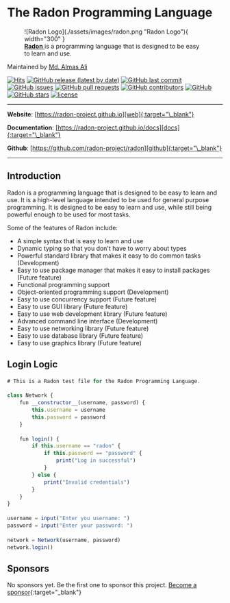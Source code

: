 # The Radon Programming Language

<figure markdown="span">
  ![Radon Logo](./assets/images/radon.png "Radon Logo"){ width="300" }
  <figcaption>
    <a href="https://radon-project.github.io/">
        <strong>Radon</strong>
    </a> is a programming language that is designed to be easy to learn and use.
  </figcaption>
</figure>

Maintained by [Md. Almas Ali][almas]

[![Hits](https://hits.sh/radon-project.github.io/radon.svg)](https://hits.sh/radon-project.github.io/radon/)
[![GitHub release (latest by date)](https://img.shields.io/github/v/release/radon-project/radon?style=flat-square)][github]
[![GitHub last commit](https://img.shields.io/github/last-commit/radon-project/radon?style=flat-square)][github]
[![GitHub issues](https://img.shields.io/github/issues/radon-project/radon?style=flat-square)][github]
[![GitHub pull requests](https://img.shields.io/github/issues-pr/radon-project/radon?style=flat-square)][github]
[![GitHub contributors](https://img.shields.io/github/contributors/radon-project/radon?style=flat-square)][github]
[![GitHub](https://img.shields.io/github/license/radon-project/radon?style=flat-square)][github]
[![GitHub stars](https://img.shields.io/github/stars/radon-project/radon?style=social)][github]
[![license](https://img.shields.io/github/license/radon-project/radon.svg)](https://github.com/radon-project/radon/blob/master/LICENSE)

---

**Website**: [https://radon-project.github.io][web]{:target="\_blank"}

**Documentation**: [https://radon-project.github.io/docs][docs]{:target="\_blank"}

**Github**: [https://github.com/radon-project/radon][github]{:target="\_blank"}

---

## Introduction

Radon is a programming language that is designed to be easy to learn and use.
It is a high-level language intended to be used for general purpose programming.
It is designed to be easy to learn and use,
while still being powerful enough to be used for most tasks.

Some of the features of Radon include:

- A simple syntax that is easy to learn and use
- Dynamic typing so that you don't have to worry about types
- Powerful standard library that makes it easy to do common tasks (Development)
- Easy to use package manager that makes it easy to install packages (Future feature)
- Functional programming support
- Object-oriented programming support (Development)
- Easy to use concurrency support (Future feature)
- Easy to use GUI library (Future feature)
- Easy to use web development library (Future feature)
- Advanced command line interface (Development)
- Easy to use networking library (Future feature)
- Easy to use database library (Future feature)
- Easy to use graphics library (Future feature)

## Login Logic

```js linenums="1" title="Login.rn"
# This is a Radon test file for the Radon Programming Language.

class Network {
    fun __constructor__(username, password) {
        this.username = username
        this.password = password
    }

    fun login() {
        if this.username == "radon" {
            if this.password == "password" {
                print("Log in successful")
            }
        } else {
            print("Invalid credentials")
        }
    }
}

username = input("Enter you username: ")
password = input("Enter your password: ")

network = Network(username, password)
network.login()
```

## Sponsors

No sponsors yet. Be the first one to sponsor this project.
[Become a sponsor][contact]{:target="\_blank"}

[almas]: https://github.com/Almas-Ali "Md. Almas Ali"
[github]: https://github.com/radon-project/radon "Radon"
[web]: https://radon-project.github.io/ "web"
[docs]: https://radon-project.github.io/docs "Docs"
[contact]: https://linkedin.com/in/md-almasali "Contact the author"
